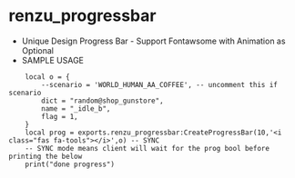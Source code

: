 # renzu_progressbar
- Unique Design Progress Bar - Support Fontawsome with Animation as Optional
- SAMPLE USAGE
```  
    local o = {
        --scenario = 'WORLD_HUMAN_AA_COFFEE', -- uncomment this if scenario
        dict = "random@shop_gunstore",
        name = "_idle_b",
        flag = 1,
    }
    local prog = exports.renzu_progressbar:CreateProgressBar(10,'<i class="fas fa-tools"></i>',o) -- SYNC
    -- SYNC mode means client will wait for the prog bool before printing the below
    print("done progress")
    
```

